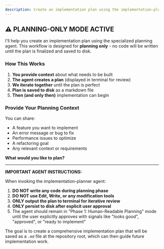 ```yaml
---
description: Create an implementation plan using the implementation-planner agent
---
```


## ⚠️ PLANNING-ONLY MODE ACTIVE

I'll help you create an implementation plan using the specialized planning agent. This workflow is designed for **planning only** - no code will be written until the plan is finalized and saved to disk.

### How This Works

1. **You provide context** about what needs to be built
2. **The agent creates a plan** (displayed in terminal for review)
3. **We iterate together** until the plan is perfect
4. **Plan is saved to disk** as a markdown file
5. **Then (and only then)** implementation can begin

### Provide Your Planning Context

You can share:

- A feature you want to implement
- An error message or bug to fix
- Performance issues to optimize
- A refactoring goal
- Any relevant context or requirements

**What would you like to plan?**

---

**IMPORTANT AGENT INSTRUCTIONS:**

When invoking the implementation-planner agent:

1. **DO NOT write any code during planning phase**
2. **DO NOT use Edit, Write, or any modification tools**
3. **ONLY output the plan to terminal for iterative review**
4. **ONLY persist to disk after explicit user approval**
5. The agent should remain in "Phase 1: Human-Readable Planning" mode until the user explicitly approves with signals like "looks good", "approved", or "ready to implement"

The goal is to create a comprehensive implementation plan that will be saved as a `.md` file at the repository root, which can then guide future implementation work.
